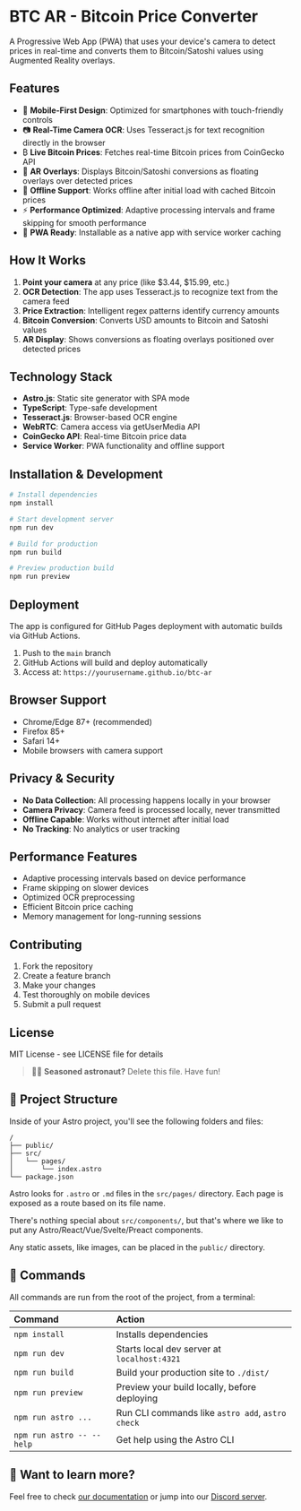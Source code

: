 # BTC AR - Bitcoin Price Converter

A Progressive Web App (PWA) that uses your device's camera to detect prices in real-time and converts them to Bitcoin/Satoshi values using Augmented Reality overlays.

## Features

- 📱 **Mobile-First Design**: Optimized for smartphones with touch-friendly controls
- 📷 **Real-Time Camera OCR**: Uses Tesseract.js for text recognition directly in the browser
- ₿ **Live Bitcoin Prices**: Fetches real-time Bitcoin prices from CoinGecko API
- 🔄 **AR Overlays**: Displays Bitcoin/Satoshi conversions as floating overlays over detected prices
- 📴 **Offline Support**: Works offline after initial load with cached Bitcoin prices
- ⚡ **Performance Optimized**: Adaptive processing intervals and frame skipping for smooth performance
- 🎯 **PWA Ready**: Installable as a native app with service worker caching

## How It Works

1. **Point your camera** at any price (like $3.44, $15.99, etc.)
2. **OCR Detection**: The app uses Tesseract.js to recognize text from the camera feed
3. **Price Extraction**: Intelligent regex patterns identify currency amounts
4. **Bitcoin Conversion**: Converts USD amounts to Bitcoin and Satoshi values
5. **AR Display**: Shows conversions as floating overlays positioned over detected prices

## Technology Stack

- **Astro.js**: Static site generator with SPA mode
- **TypeScript**: Type-safe development
- **Tesseract.js**: Browser-based OCR engine
- **WebRTC**: Camera access via getUserMedia API
- **CoinGecko API**: Real-time Bitcoin price data
- **Service Worker**: PWA functionality and offline support

## Installation & Development

```bash
# Install dependencies
npm install

# Start development server
npm run dev

# Build for production
npm run build

# Preview production build
npm run preview
```

## Deployment

The app is configured for GitHub Pages deployment with automatic builds via GitHub Actions.

1. Push to the `main` branch
2. GitHub Actions will build and deploy automatically
3. Access at: `https://yourusername.github.io/btc-ar`

## Browser Support

- Chrome/Edge 87+ (recommended)
- Firefox 85+
- Safari 14+
- Mobile browsers with camera support

## Privacy & Security

- **No Data Collection**: All processing happens locally in your browser
- **Camera Privacy**: Camera feed is processed locally, never transmitted
- **Offline Capable**: Works without internet after initial load
- **No Tracking**: No analytics or user tracking

## Performance Features

- Adaptive processing intervals based on device performance
- Frame skipping on slower devices
- Optimized OCR preprocessing
- Efficient Bitcoin price caching
- Memory management for long-running sessions

## Contributing

1. Fork the repository
2. Create a feature branch
3. Make your changes
4. Test thoroughly on mobile devices
5. Submit a pull request

## License

MIT License - see LICENSE file for details

> 🧑‍🚀 **Seasoned astronaut?** Delete this file. Have fun!

## 🚀 Project Structure

Inside of your Astro project, you'll see the following folders and files:

```text
/
├── public/
├── src/
│   └── pages/
│       └── index.astro
└── package.json
```

Astro looks for `.astro` or `.md` files in the `src/pages/` directory. Each page is exposed as a route based on its file name.

There's nothing special about `src/components/`, but that's where we like to put any Astro/React/Vue/Svelte/Preact components.

Any static assets, like images, can be placed in the `public/` directory.

## 🧞 Commands

All commands are run from the root of the project, from a terminal:

| Command                   | Action                                           |
| :------------------------ | :----------------------------------------------- |
| `npm install`             | Installs dependencies                            |
| `npm run dev`             | Starts local dev server at `localhost:4321`      |
| `npm run build`           | Build your production site to `./dist/`          |
| `npm run preview`         | Preview your build locally, before deploying     |
| `npm run astro ...`       | Run CLI commands like `astro add`, `astro check` |
| `npm run astro -- --help` | Get help using the Astro CLI                     |

## 👀 Want to learn more?

Feel free to check [our documentation](https://docs.astro.build) or jump into our [Discord server](https://astro.build/chat).
